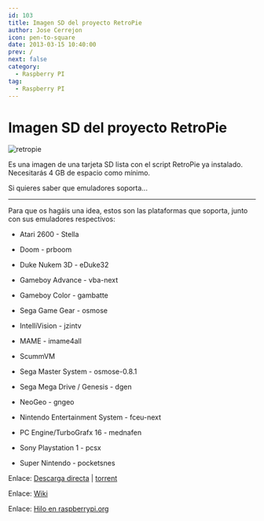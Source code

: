 ```yaml
---
id: 103
title: Imagen SD del proyecto RetroPie
author: Jose Cerrejon
icon: pen-to-square
date: 2013-03-15 10:40:00
prev: /
next: false
category:
  - Raspberry PI
tag:
  - Raspberry PI
---
```


# Imagen SD del proyecto RetroPie

![retropie](/images/retropieprojectlogofinish.jpg)

Es una imagen de una tarjeta SD lista con el script RetroPie ya instalado. Necesitarás 4 GB de espacio como mínimo.

Si quieres saber que emuladores soporta...

- - -
Para que os hagáis una idea, estos son las plataformas que soporta, junto con sus emuladores respectivos:

* Atari 2600 - Stella

* Doom - prboom

* Duke Nukem 3D - eDuke32

* Gameboy Advance - vba-next

* Gameboy Color - gambatte

* Sega Game Gear - osmose

* IntelliVision - jzintv

* MAME - imame4all

* ScummVM

* Sega Master System - osmose-0.8.1

* Sega Mega Drive / Genesis - dgen

* NeoGeo - gngeo

* Nintendo Entertainment System - fceu-next

* PC Engine/TurboGrafx 16 - mednafen

* Sony Playstation 1 - pcsx

* Super Nintendo - pocketsnes

Enlace: [Descarga directa](http://blog.petrockblock.com/?wpdmdl=9) | [torrent](http://blog.petrockblock.com/?wpdmdl=12)

Enlace: [Wiki](https://github.com/petrockblog/RetroPie-Setup/wiki)

Enlace: [Hilo en raspberrypi.org](http://www.raspberrypi.org/phpBB3/viewtopic.php?f=78&t=13600)